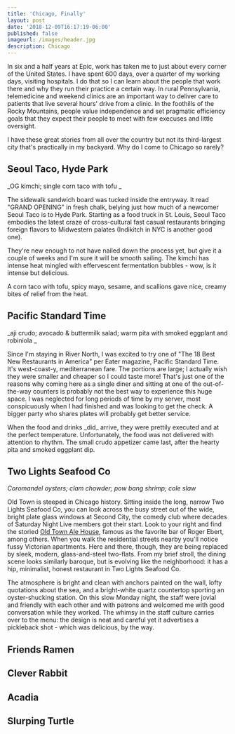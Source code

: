 ```yaml
---
title: 'Chicago, Finally'
layout: post
date: '2018-12-09T16:17:19-06:00'
published: false
imageurl: /images/header.jpg
description: Chicago
---
```

In six and a half years at Epic, work has taken me to just about every corner of the United States. I have spent 600 days, over a quarter of my working days, visiting hospitals. I do that so I can learn about the people that work there and why they run their practice a certain way. In rural Pennsylvania, telemedicine and weekend clinics are an important way to deliver care to patients that live several hours' drive from a clinic. In the foothills of the Rocky Mountains, people value independence and set pragmatic efficiency goals that they expect their people to meet with few execuses and little oversight.

I have these great stories from all over the country but not its third-largest city that's practically in my backyard. Why do I come to Chicago so rarely?

## Seoul Taco, Hyde Park

_OG kimchi; single corn taco with tofu
_

The sidewalk sandwich board was tucked inside the entryway. It read "GRAND OPENING" in fresh chalk, belying just how much of a newcomer Seoul Taco is to Hyde Park. Starting as a food truck in St. Louis, Seoul Taco embodies the latest craze of cross-cultural fast casual restaurants bringing foreign flavors to Midwestern palates (Indikitch in NYC is another good one).

They're new enough to not have nailed down the process yet, but give it a couple of weeks and I'm sure it will be smooth sailing. The kimchi has intense heat mingled with effervescent fermentation bubbles - wow, is it intense but delicious.

A corn taco with tofu, spicy mayo, sesame, and scallions gave nice, creamy bites of relief from the heat.

## Pacific Standard Time

_aji crudo; avocado & buttermilk salad; warm pita with smoked eggplant and robiniola
_

Since I'm staying in River North, I was excited to try one of "The 18 Best New Restaurants in America" per Eater magazine, Pacific Standard Time. It's west-coast-y, mediterranean fare. The portions are large; I actually wish they were smaller and cheaper so I could taste more! That's just one of the reasons why coming here as a single diner and sitting at one of the out-of-the-way counters is probably not the best way to experience this huge space. I was neglected for long periods of time by my server, most conspicuously when I had finished and was looking to get the check. A bigger party who shares plates will probably get better service.

When the food and drinks \_did\_ arrive, they were prettily executed and at the perfect temperature. Unfortunately, the food was not delivered with attention to rhythm. The small crudo appetizer came last, after the hearty pita and smoked eggplant dip.

## Two Lights Seafood Co

_Coromandel oysters; clam chowder; pow bang shrimp; cole slaw_

Old Town is steeped in Chicago history. Sitting inside the long, narrow Two Lights Seafood Co, you can look across the busy street out of the wide, bright plate glass windows at Second City, the comedy club where decades of Saturday Night Live members got their start. Look to your right and find the storied [Old Town Ale House](https://www.thrillist.com/drink/chicago/no-shots-allowed-an-oral-history-of-the-old-town-ale-house), famous as the favorite bar of Roger Ebert, among others. When you walk the residential streets nearby you'll notice fussy Victorian apartments. Here and there, though, they are being replaced by sleek, modern, glass-and-steel two-flats. From my brief stroll, the dining scene looks similarly baroque, but is evolving like the neighborhood: it has a hip, minimalist, honest restaurant in Two Lights Seafood Co. 

The atmosphere is bright and clean with anchors painted on the wall, lofty quotations about the sea, and a bright-white quartz countertop sporting an oyster-shucking station. On this slow Monday night, the staff were jovial and friendly with each other and with patrons and welcomed me with good conversation while they worked. The whimsy in the staff culture carries over to the menu: the design is neat and careful yet it advertises a pickleback shot - which was delicious, by the way.



## Friends Ramen

## Clever Rabbit

## Acadia

## Slurping Turtle
